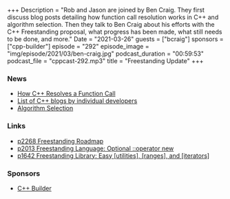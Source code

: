 +++
Description = "Rob and Jason are joined by Ben Craig. They first discuss blog posts detailing how function call resolution works in C++ and algorithm selection. Then they talk to Ben Craig about his efforts with the C++ Freestanding proposal, what progress has been made, what still needs to be done, and more."
Date = "2021-03-26"
guests = ["bcraig"]
sponsors = ["cpp-builder"]
episode = "292"
episode_image = "img/episode/2021/03/ben-craig.jpg"
podcast_duration = "00:59:53"
podcast_file = "cppcast-292.mp3"
title = "Freestanding Update"
+++

### News ###

 - [How C++ Resolves a Function Call](https://preshing.com/20210315/how-cpp-resolves-a-function-call/)
 - [List of C++ blogs by individual developers](https://blogsurf.io/tag/cpp)
 - [Algorithm Selection](https://codereport.github.io/Algorithm-Selection/)

### Links ###

 - [p2268 Freestanding Roadmap](http://www.open-std.org/jtc1/sc22/wg21/docs/papers/2020/p2268r0.html)
 - [p2013 Freestanding Language: Optional ::operator new](http://www.open-std.org/jtc1/sc22/wg21/docs/papers/2020/p2013r3.html)
 - [p1642 Freestanding Library: Easy [utilities], [ranges], and [iterators]](http://www.open-std.org/jtc1/sc22/wg21/docs/papers/2020/p1642r5.html)


### Sponsors ###

- [C++ Builder](https://www.embarcadero.com/products/cbuilder/start-for-free?utm_source=CppCast&utm_medium=AffiliateOutreach&utm_content=BannerCppCast)
